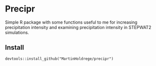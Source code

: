 # Precipr

Simple R package with some functions useful to me for increasing precipitation intensity and examining precipitation intensity in STEPWAT2 simulations. 

## Install

`devtools::install_github("MartinHoldrege/precipr")`
